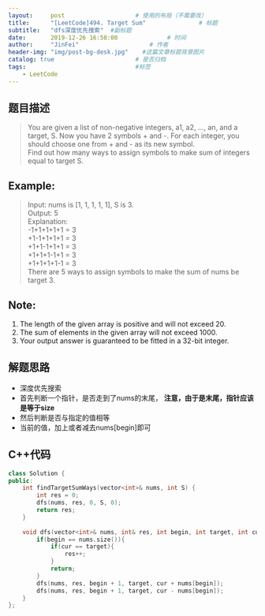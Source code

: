 ```yaml
---
layout:     post                    # 使用的布局（不需要改） 
title:      "[LeetCode]494. Target Sum"               # 标题  
subtitle:   "dfs深度优先搜索"  #副标题 
date:       2019-12-26 16:58:00              # 时间 
author:     "JinFei"                    # 作者 
header-img: "img/post-bg-desk.jpg"    #这篇文章标题背景图片 
catalog: true                       # 是否归档 
tags:                               #标签     
    - LeetCode 
---
```


## 题目描述
> You are given a list of non-negative integers, a1, a2, ..., an, and a target, S. Now you have 2 symbols + and -. For each integer, you should choose one from + and - as its new symbol. <br>
Find out how many ways to assign symbols to make sum of integers equal to target S.

## Example:
 
> Input: nums is [1, 1, 1, 1, 1], S is 3.  <br>
Output: 5 <br>
Explanation:  <br>
-1+1+1+1+1 = 3 <br>
+1-1+1+1+1 = 3 <br>
+1+1-1+1+1 = 3 <br>
+1+1+1-1+1 = 3 <br>
+1+1+1+1-1 = 3 <br>
There are 5 ways to assign symbols to make the sum of nums be target 3. <br>

## Note:
1. The length of the given array is positive and will not exceed 20.
2. The sum of elements in the given array will not exceed 1000.
3. Your output answer is guaranteed to be fitted in a 32-bit integer.

## 解题思路

- 深度优先搜索
- 首先判断一个指针，是否走到了nums的末尾， **注意，由于是末尾，指针应该是等于size**
- 然后判断是否与指定的值相等
- 当前的值，加上或者减去nums[begin]即可


## C++代码
```C++
class Solution {
public:
    int findTargetSumWays(vector<int>& nums, int S) {
        int res = 0;
        dfs(nums, res, 0, S, 0);
        return res;
    }
    
    void dfs(vector<int>& nums, int& res, int begin, int target, int cur){
        if(begin == nums.size()){
            if(cur == target){
                res++;
            }
            return;
        }
        dfs(nums, res, begin + 1, target, cur + nums[begin]);
        dfs(nums, res, begin + 1, target, cur - nums[begin]);
    }
};
```